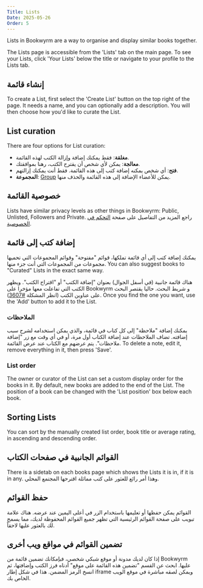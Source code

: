 ```yaml
---
Title: Lists
Date: 2025-05-26
Order: 5
---
```


Lists in Bookwyrm are a way to organise and display similar books together.

The Lists page is accessible from the 'Lists' tab on the main page.
To see your Lists, click 'Your Lists' below the title or navigate to your profile to the Lists tab.

## إنشاء قائمة

To create a List, first select the 'Create List' button on the top right of the page.
It needs a name, and you can optionally add a description.
You will then choose how you'd like to curate the List.

## List curation

There are four options for List curation:

- **مغلقة**: فقط يمكنك إضافة وإزالة الكتب لهذه القائمة.
- **معالجة**: يمكن لأي شخص أن يقترح الكتب، رهنا بموافقتك.
- **فتح**: أي شخص يمكنه إضافة كتب إلى هذه القائمة. فقط أنت يمكنك إزالتهم.
- **المجموعة**: [Group](/groups.html) يمكن للأعضاء الإضافة إلى هذه القائمة والحذف منها.

## خصوصية القائمة

Lists have similar privacy levels as other things in Bookwyrm: Public, Unlisted, Followers and Private.
راجع المزيد من التفاصيل على صفحة [التحكم في الخصوصية](/privacy-controls.html#lists).

## إضافة كتب إلى قائمة

يمكنك إضافة كتب إلى أي قائمة تملكها، قوائم "مفتوحة" وقوائم المجموعات التي تحميها مجموعات من المجموعات التي أنت جزء منها.
You can also suggest books to "Curated" Lists in the exact same way.

هناك قائمة جانبية (في أسفل الجوال) بعنوان "إضافة الكتب" أو "اقتراح الكتب".
ويظهر الكتب التي تفاعلت معها مؤخرا على Bookwyrm و شريط البحث.
حاليا يقتصر البحث على عناوين الكتب (انظر المشكلة [#3607](https://github.com/bookwyrm-social/bookwyrm/issues/3607)).
Once you find the one you want, use the 'Add' button to add it to the List.

### الملاحظات

يمكنك إضافة "ملاحظة" إلى كل كتاب في قائمة، والذي يمكن استخدامه لشرح سبب إضافته.
تضاف الملاحظات عند إضافة الكتاب أول مرة، أو في أي وقت مع زر "إضافة ملاحظات".
يتم عرضهم مع الكتاب عند عرض القائمة.
To delete a note, edit it, remove everything in it, then press 'Save'.

### List order

The owner or curator of the List can set a custom display order for the books in it.
By default, new books are added to the end of the List.
The position of a book can be changed with the 'List position' box below each book.

## Sorting Lists

You can sort by the manually created list order, book title or average rating, in ascending and descending order.

## القوائم الجانبية في صفحات الكتاب

There is a sidetab on each books page which shows the Lists it is in, if it is in any.
وهذا أمر رائع للعثور على كتب مماثلة اقترحها المجتمع المحلي.

## حفظ القوائم

القوائم يمكن حفظها أو تعليمها باستخدام الزر في أعلى اليمين عند عرضه.
هناك علامة تبويب على صفحة القوائم الرئيسية التي تظهر جميع القوائم المحفوظة لديك، مما يسمح لك بالعثور عليها لاحقاً.

## تضمين القوائم في مواقع ويب أخرى

إذا كان لديك مدونة أو موقع شبكي شخصي، فبإمكانك تضمين قائمة من Bookwyrm عليها.
ابحث عن القسم "تضمين هذه القائمة على موقع" أدناه فرز الكتب وإضافتها، ثم انسخ الرمز المضمن.
هذا في شكل إطار iframe ويمكن لصقه مباشرة في موقع الويب الخاص بك.


